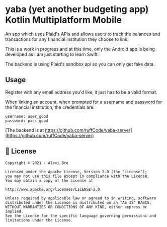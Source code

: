 # yaba (yet another budgeting app) Kotlin Multiplatform Mobile

An app which uses Plaid's APIs and allows users to track the balances and transactions for any financial institution they choose to link.

This is a work in progress and at this time, only the Android app is being developed as I am just starting to learn Swift.

The backend is using Plaid's sandbox api so you can only get fake data.

## Usage

Register with any email address you'd like, it just has to be a valid format.

When linking an account, when prompted for a username and password for the financial institution, the credentials are:

```
username: user_good
password: pass_good
```

[The backend is at https://github.com/ruffCode/yaba-server](https://github.com/ruffCode/yaba-server)

## 📝 License

```
Copyright © 2021 - Alexi Bre

Licensed under the Apache License, Version 2.0 (the "License");
you may not use this file except in compliance with the License.
You may obtain a copy of the License at

http://www.apache.org/licenses/LICENSE-2.0

Unless required by applicable law or agreed to in writing, software
distributed under the License is distributed on an "AS IS" BASIS,
WITHOUT WARRANTIES OR CONDITIONS OF ANY KIND, either express or implied.
See the License for the specific language governing permissions and
limitations under the License.
```

